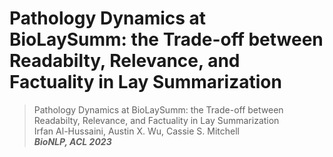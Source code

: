 # Pathology Dynamics at BioLaySumm: the Trade-off between Readabilty, Relevance, and Factuality in Lay Summarization

> Pathology Dynamics at BioLaySumm: the Trade-off between Readabilty, Relevance, and Factuality in Lay Summarization <br>
> Irfan Al-Hussaini, Austin X. Wu, Cassie S. Mitchell <br>
> ***BioNLP, ACL 2023***

